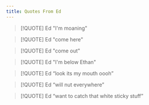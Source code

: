 ```yaml
---
title: Quotes From Ed
---
```


> [!QUOTE] Ed
> "I'm moaning"

> [!QUOTE] Ed
> "come here"

> [!QUOTE] Ed
> "come out"

> [!QUOTE] Ed
> "I'm below Ethan"

> [!QUOTE] Ed
> “look its my mouth oooh”

> [!QUOTE] Ed
> “will nut everywhere”

> [!QUOTE] Ed
> “want to catch that white sticky stuff”







